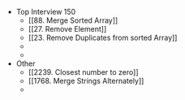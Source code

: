 - Top Interview 150
	- [[88. Merge Sorted Array]]
	- [[27. Remove Element]]
	- [[23. Remove Duplicates from sorted Array]]
	-
	-
- Other
	- [[2239. Closest number to zero]]
	- [[1768. Merge Strings Alternately]]
	-
